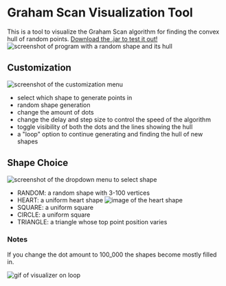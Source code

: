 # Graham Scan Visualization Tool

This is a tool to visualize the Graham Scan algorithm for finding the convex hull of random points.
[Download the .jar to test it out!](https://github.com/Incandescent-Turtle/graham-scan-visualizer/raw/master/out/artifacts/grahams_scan_jar/grahams-scan.jar)
![screenshot of program with a random shape and its hull](https://imgur.com/epBT0Jz)
## Customization

![screenshot of the customization menu](https://imgur.com/aKGXWw9)
- select which shape to generate points in
- random shape generation
- change the amount of dots
- change the delay and step size to control the speed of the algorithm
- toggle visibility of both the dots and the lines showing the hull
- a "loop" option to continue generating and finding the hull of new shapes

## Shape Choice
![screenshot of the dropdown menu to select shape](https://imgur.com/F3UmiPV)
- RANDOM: a random shape with 3-100 vertices
- HEART: a uniform heart shape
![image of the heart shape](https://imgur.com/vATZn0E)
- SQUARE: a uniform square
- CIRCLE: a uniform square
- TRIANGLE: a triangle whose top point position varies

### Notes
If you change the dot amount to 100_000 the shapes become mostly filled in.

![gif of visualizer on loop](https://imgur.com/eyLt0Im)
